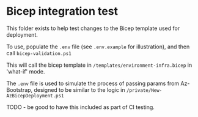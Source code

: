 # Bicep integration test

This folder exists to help test changes to the Bicep template used for deployment.

To use, populate the `.env` file (see `.env.example` for illustration), and then call `bicep-validation.ps1`

This will call the bicep template in `/templates/environment-infra.bicep` in 'what-if' mode.

The `.env` file is used to simulate the process of passing params from Az-Bootstrap,
designed to be similar to the logic in `/private/New-AzBicepDeployment.ps1`

TODO - be good to have this included as part of CI testing.
